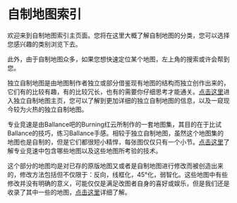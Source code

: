 # 自制地图索引

欢迎来到自制地图索引主页面。您将在这里大概了解自制地图的分类，您可以选择您感兴趣的类别浏览下去。

此外，由于自制地图众多，如果您想快速定位某个地图，左上角的搜索或许会帮到您。

<!--sec data-title="独立自制地图" data-id="section0" data-show=true ces-->
独立自制地图是由地图制作者独立或部分借鉴现有地图的结构而独立创作出来的，它们有的比较有趣，有的比较冗长，也有的需要你仔细思考才能通关。[点击这里](singleMap/MAIN.md)进入独立自制地图主页，您可以了解到更加详细的独立自制地图的信息，以及一窥现今较为火热的独立自制地图。
<!--endsec-->

<!--sec data-title="专业竞速" data-id="section1" data-show=true ces-->
专业竞速是由Ballance吧的Burning红云所制作的一套地图集，其目的在于比试Ballance的技巧，练习Ballance手感。相较于独立自制地图，虽然这个地图集的地图也是自制的，但是它们都很短小精悍，每张图仅仅只有一个小节。[点击这里](professionalSpeedrun/MAIN.md)了解专业竞速中包含哪些地图以及这些地图所考验的技术。
<!--endsec-->

<!--sec data-title="反向/修改的地图" data-id="section2" data-show=true ces-->
这个部分的地图均是对已存的原版地图又或者是自制地图进行修改而被创造出来的，修改方法包括但不仅限于：反向，线框化，45°化，弱智化。这些地图中有些修改并没有明确的意义，可能仅仅是满足改图者自身的喜好或娱乐，但是我们还是收录了其中一些的地图，[点击这里](modifiedMap/MAIN.md)详细了解。
<!--endsec-->
